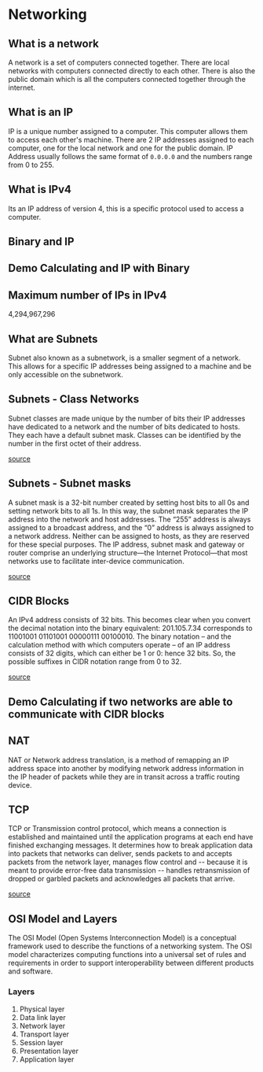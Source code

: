 # Networking

## What is a network

A network is a set of computers connected together. There are local networks with computers connected directly to each other. There is also the public domain which is all the computers connected together through the internet.

## What is an IP

IP is a unique number assigned to a computer. This computer allows them to access each other's machine. There are 2 IP addresses assigned to each computer, one for the local network and one for the public domain. IP Address usually follows the same format of `0.0.0.0` and the numbers range from 0 to 255.

## What is IPv4

Its an IP address of version 4, this is a specific protocol used to access a computer.

## Binary and IP

## Demo Calculating and IP with Binary

## Maximum number of IPs in IPv4

4,294,967,296

## What are Subnets

Subnet also known as a subnetwork, is a smaller segment of a network. This allows for a specific IP addresses being assigned to a machine and be only accessible on the subnetwork.

## Subnets - Class Networks

Subnet classes are made unique by the number of bits their IP addresses have dedicated to a network and the number of bits dedicated to hosts.  They each have a default subnet mask. Classes can be identified by the number in the first octet of their address.
</br>

[source](https://www.solarwindsmsp.com/blog/overview-of-subnet-classes#:~:text=Subnet%20classes%20are%20made%20unique,first%20octet%20of%20their%20address.)

## Subnets - Subnet masks

A subnet mask is a 32-bit number created by setting host bits to all 0s and setting network bits to all 1s. In this way, the subnet mask separates the IP address into the network and host addresses. The “255” address is always assigned to a broadcast address, and the “0” address is always assigned to a network address. Neither can be assigned to hosts, as they are reserved for these special purposes. The IP address, subnet mask and gateway or router comprise an underlying structure—the Internet Protocol—that most networks use to facilitate inter-device communication.
</br>

[source](https://avinetworks.com/glossary/subnet-mask/)

## CIDR Blocks

An IPv4 address consists of 32 bits. This becomes clear when you convert the decimal notation into the binary equivalent: 201.105.7.34 corresponds to 11001001 01101001 00000111 00100010. The binary notation – and the calculation method with which computers operate – of an IP address consists of 32 digits, which can either be 1 or 0: hence 32 bits. So, the possible suffixes in CIDR notation range from 0 to 32.
</br>

[source](https://www.ionos.co.uk/digitalguide/server/know-how/cidrclassless-inter-domain-routing/)

## Demo Calculating if two networks are able to communicate with CIDR blocks

## NAT

NAT or Network address translation, is a method of remapping an IP address space into another by modifying network address information in the IP header of packets while they are in transit across a traffic routing device.

## TCP

TCP or Transmission control protocol, which means a connection is established and maintained until the application programs at each end have finished exchanging messages. It determines how to break application data into packets that networks can deliver, sends packets to and accepts packets from the network layer, manages flow control and -- because it is meant to provide error-free data transmission -- handles retransmission of dropped or garbled packets and acknowledges all packets that arrive.
</br>

[source](https://searchnetworking.techtarget.com/definition/TCP)

## OSI Model and Layers

The OSI Model (Open Systems Interconnection Model) is a conceptual framework used to describe the functions of a networking system. The OSI model characterizes computing functions into a universal set of rules and requirements in order to support interoperability between different products and software.

### Layers

1. Physical layer
2. Data link layer
3. Network layer
4. Transport layer
5. Session layer
6. Presentation layer
7. Application layer
